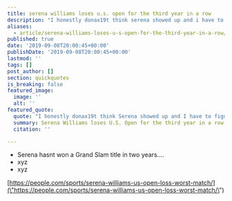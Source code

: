 ```yaml
---
title: serena williams loses u.s. open for the third year in a row
description: "I honestly donax19t think serena showed up and i have to figure out how to get her to show up."
aliases:
  - article/serena-williams-loses-u-s-open-for-the-third-year-in-a-row/
published: true
date: '2019-09-08T20:00:45+00:00'
publishDate: '2019-09-08T20:00:45+00:00'
lastmod: ''
tags: []
post_author: []
section: quickquotes
is_breaking: false
featured_image:
  image: ''
  alt: ''
featured_quote:
  quote: "I honestly donax19t think Serena showed up and I have to figure out how to get her to show up."
  summary: Serena Williams loses U.S. Open for the third year in a row
  citation: ''

---
```

*   Serena hasnt won a Grand Slam title in two years….
*   xyz
*   xyz

[https://people.com/sports/serena-williams-us-open-loss-worst-match/](\"https://people.com/sports/serena-williams-us-open-loss-worst-match/\")